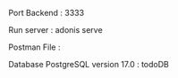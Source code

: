 Port Backend : 3333

Run server : adonis serve

Postman File : 

Database PostgreSQL version 17.0 : todoDB 
